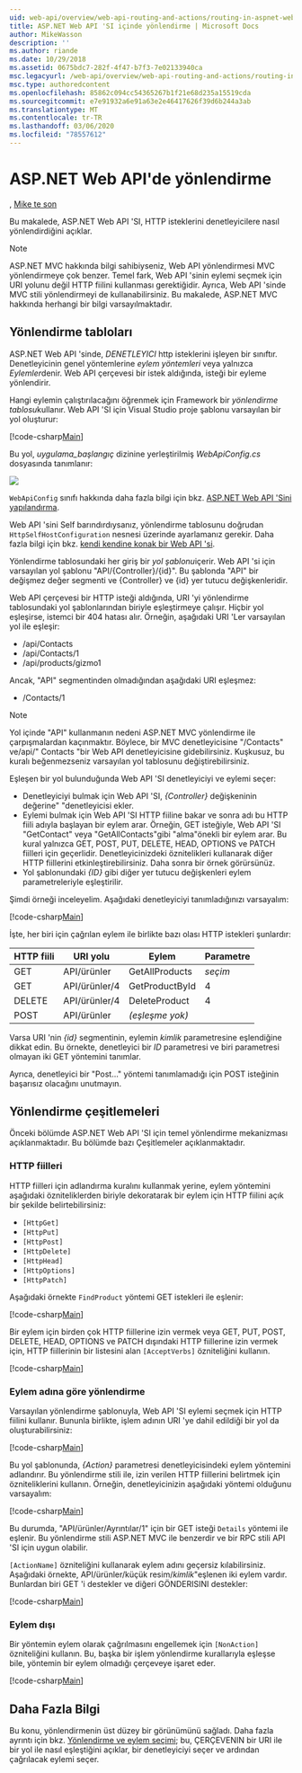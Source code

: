 ```yaml
---
uid: web-api/overview/web-api-routing-and-actions/routing-in-aspnet-web-api
title: ASP.NET Web API 'SI içinde yönlendirme | Microsoft Docs
author: MikeWasson
description: ''
ms.author: riande
ms.date: 10/29/2018
ms.assetid: 0675bdc7-282f-4f47-b7f3-7e02133940ca
msc.legacyurl: /web-api/overview/web-api-routing-and-actions/routing-in-aspnet-web-api
msc.type: authoredcontent
ms.openlocfilehash: 85862c094cc54365267b1f21e68d235a15519cda
ms.sourcegitcommit: e7e91932a6e91a63e2e46417626f39d6b244a3ab
ms.translationtype: MT
ms.contentlocale: tr-TR
ms.lasthandoff: 03/06/2020
ms.locfileid: "78557612"
---
```

# <a name="routing-in-aspnet-web-api"></a>ASP.NET Web API'de yönlendirme

, [Mike te son](https://github.com/MikeWasson)

Bu makalede, ASP.NET Web API 'SI, HTTP isteklerini denetleyicilere nasıl yönlendirdiğini açıklar.

> [!NOTE]
> ASP.NET MVC hakkında bilgi sahibiyseniz, Web API yönlendirmesi MVC yönlendirmeye çok benzer. Temel fark, Web API 'sinin eylemi seçmek için URI yolunu değil HTTP fiilini kullanması gerektiğidir. Ayrıca, Web API 'sinde MVC stili yönlendirmeyi de kullanabilirsiniz. Bu makalede, ASP.NET MVC hakkında herhangi bir bilgi varsayılmaktadır.

## <a name="routing-tables"></a>Yönlendirme tabloları

ASP.NET Web API 'sinde, *DENETLEYICI* http isteklerini işleyen bir sınıftır. Denetleyicinin genel yöntemlerine *eylem yöntemleri* veya yalnızca *Eylemler*denir. Web API çerçevesi bir istek aldığında, isteği bir eyleme yönlendirir.

Hangi eylemin çalıştırılacağını öğrenmek için Framework bir *yönlendirme tablosu*kullanır. Web API 'SI için Visual Studio proje şablonu varsayılan bir yol oluşturur:

[!code-csharp[Main](routing-in-aspnet-web-api/samples/sample1.cs)]

Bu yol, *uygulama\_başlangıç* dizinine yerleştirilmiş *WebApiConfig.cs* dosyasında tanımlanır:

![](routing-in-aspnet-web-api/_static/image1.png)

`WebApiConfig` sınıfı hakkında daha fazla bilgi için bkz. [ASP.NET Web API 'Sini yapılandırma](../advanced/configuring-aspnet-web-api.md).

Web API 'sini Self barındırdıysanız, yönlendirme tablosunu doğrudan `HttpSelfHostConfiguration` nesnesi üzerinde ayarlamanız gerekir. Daha fazla bilgi için bkz. [kendi kendine konak bir Web API 'si](../older-versions/self-host-a-web-api.md).

Yönlendirme tablosundaki her giriş bir *yol şablonu*içerir. Web API 'si için varsayılan yol şablonu &quot;API/{Controller}/{id}&quot;. Bu şablonda &quot;API&quot; bir değişmez değer segmenti ve {Controller} ve {id} yer tutucu değişkenleridir.

Web API çerçevesi bir HTTP isteği aldığında, URI 'yi yönlendirme tablosundaki yol şablonlarından biriyle eşleştirmeye çalışır. Hiçbir yol eşleşirse, istemci bir 404 hatası alır. Örneğin, aşağıdaki URI 'Ler varsayılan yol ile eşleşir:

- /api/Contacts
- /api/Contacts/1
- /api/products/gizmo1

Ancak, &quot;API&quot; segmentinden olmadığından aşağıdaki URI eşleşmez:

- /Contacts/1

> [!NOTE]
> Yol içinde "API" kullanmanın nedeni ASP.NET MVC yönlendirme ile çarpışmalardan kaçınmaktır. Böylece, bir MVC denetleyicisine &quot;/Contacts&quot; ve/api/&quot; Contacts &quot;bir Web API denetleyicisine gidebilirsiniz. Kuşkusuz, bu kuralı beğenmezseniz varsayılan yol tablosunu değiştirebilirsiniz.

Eşleşen bir yol bulunduğunda Web API 'SI denetleyiciyi ve eylemi seçer:

- Denetleyiciyi bulmak için Web API 'SI, *{Controller}* değişkeninin değerine&quot; &quot;denetleyicisi ekler.
- Eylemi bulmak için Web API 'SI HTTP fiiline bakar ve sonra adı bu HTTP fiili adıyla başlayan bir eylem arar. Örneğin, GET isteğiyle, Web API 'SI &quot;GetContact&quot; veya &quot;GetAllContacts&quot;gibi &quot;alma&quot;önekli bir eylem arar. Bu kural yalnızca GET, POST, PUT, DELETE, HEAD, OPTIONS ve PATCH fiilleri için geçerlidir. Denetleyicinizdeki öznitelikleri kullanarak diğer HTTP fiillerini etkinleştirebilirsiniz. Daha sonra bir örnek görürsünüz.
- Yol şablonundaki *{ID}* gibi diğer yer tutucu değişkenleri eylem parametreleriyle eşleştirilir.

Şimdi örneği inceleyelim. Aşağıdaki denetleyiciyi tanımladığınızı varsayalım:

[!code-csharp[Main](routing-in-aspnet-web-api/samples/sample2.cs)]

İşte, her biri için çağrılan eylem ile birlikte bazı olası HTTP istekleri şunlardır:

| HTTP fiili | URI yolu | Eylem | Parametre |
| --- | --- | --- | --- |
| GET | API/ürünler | GetAllProducts | *seçim* |
| GET | API/ürünler/4 | GetProductById | 4 |
| DELETE | API/ürünler/4 | DeleteProduct | 4 |
| POST | API/ürünler | *(eşleşme yok)* |  |

Varsa URI 'nin *{id}* segmentinin, eylemin *kimlik* parametresine eşlendiğine dikkat edin. Bu örnekte, denetleyici bir *ID* parametresi ve biri parametresi olmayan iki GET yöntemini tanımlar.

Ayrıca, denetleyici bir &quot;Post...&quot; yöntemi tanımlamadığı için POST isteğinin başarısız olacağını unutmayın.

## <a name="routing-variations"></a>Yönlendirme çeşitlemeleri

Önceki bölümde ASP.NET Web API 'SI için temel yönlendirme mekanizması açıklanmaktadır. Bu bölümde bazı Çeşitlemeler açıklanmaktadır.

### <a name="http-verbs"></a>HTTP fiilleri

HTTP fiilleri için adlandırma kuralını kullanmak yerine, eylem yöntemini aşağıdaki özniteliklerden biriyle dekoratarak bir eylem için HTTP fiilini açık bir şekilde belirtebilirsiniz:

- `[HttpGet]`
- `[HttpPut]`
- `[HttpPost]`
- `[HttpDelete]`
- `[HttpHead]`
- `[HttpOptions]`
- `[HttpPatch]`

Aşağıdaki örnekte `FindProduct` yöntemi GET istekleri ile eşlenir:

[!code-csharp[Main](routing-in-aspnet-web-api/samples/sample3.cs)]

Bir eylem için birden çok HTTP fiillerine izin vermek veya GET, PUT, POST, DELETE, HEAD, OPTIONS ve PATCH dışındaki HTTP fiillerine izin vermek için, HTTP fiillerinin bir listesini alan `[AcceptVerbs]` özniteliğini kullanın.

[!code-csharp[Main](routing-in-aspnet-web-api/samples/sample4.cs)]

<a id="routing_by_action_name"></a>
### <a name="routing-by-action-name"></a>Eylem adına göre yönlendirme

Varsayılan yönlendirme şablonuyla, Web API 'SI eylemi seçmek için HTTP fiilini kullanır. Bununla birlikte, işlem adının URI 'ye dahil edildiği bir yol da oluşturabilirsiniz:

[!code-csharp[Main](routing-in-aspnet-web-api/samples/sample5.cs)]

Bu yol şablonunda, *{Action}* parametresi denetleyicisindeki eylem yöntemini adlandırır. Bu yönlendirme stili ile, izin verilen HTTP fiillerini belirtmek için özniteliklerini kullanın. Örneğin, denetleyicinizin aşağıdaki yöntemi olduğunu varsayalım:

[!code-csharp[Main](routing-in-aspnet-web-api/samples/sample6.cs)]

Bu durumda, "API/ürünler/Ayrıntılar/1" için bir GET isteği `Details` yöntemi ile eşlenir. Bu yönlendirme stili ASP.NET MVC ile benzerdir ve bir RPC stili API 'SI için uygun olabilir.

`[ActionName]` özniteliğini kullanarak eylem adını geçersiz kılabilirsiniz. Aşağıdaki örnekte, API/ürünler/küçük resim/*kimlik*&quot;eşlenen iki eylem vardır. Bunlardan biri GET 'i destekler ve diğeri GÖNDERISINI destekler:

[!code-csharp[Main](routing-in-aspnet-web-api/samples/sample7.cs)]

### <a name="non-actions"></a>Eylem dışı

Bir yöntemin eylem olarak çağrılmasını engellemek için `[NonAction]` özniteliğini kullanın. Bu, başka bir işlem yönlendirme kurallarıyla eşleşse bile, yöntemin bir eylem olmadığı çerçeveye işaret eder.

[!code-csharp[Main](routing-in-aspnet-web-api/samples/sample8.cs)]

## <a name="further-reading"></a>Daha Fazla Bilgi

Bu konu, yönlendirmenin üst düzey bir görünümünü sağladı. Daha fazla ayrıntı için bkz. [Yönlendirme ve eylem seçimi](routing-and-action-selection.md); bu, ÇERÇEVENIN bir URI ile bir yol ile nasıl eşleştiğini açıklar, bir denetleyiciyi seçer ve ardından çağrılacak eylemi seçer.
